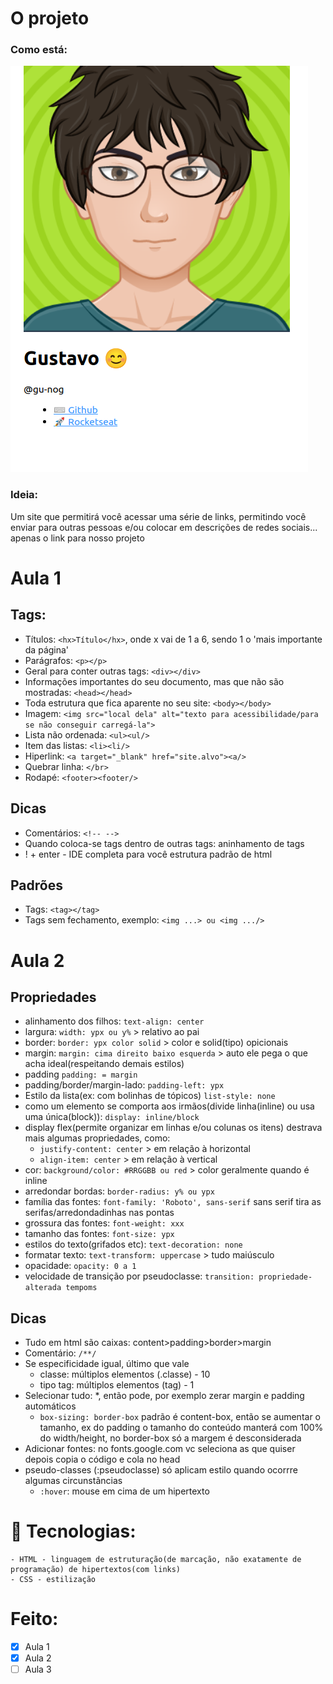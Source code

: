 # O projeto
### Como está:
![foto após aula 1](exemplo.png)
### Ideia:
Um site que permitirá você acessar uma série de links, permitindo você enviar para outras pessoas e/ou colocar em descrições de redes sociais... apenas o link para nosso projeto
# Aula 1
## Tags:
- Títulos: ```<hx>Título</hx>```, onde x vai de 1 a 6, sendo 1 o 'mais importante da página'
- Parágrafos: ```<p></p>```
- Geral para conter outras tags: ```<div></div>```
- Informações importantes do seu documento, mas que não são mostradas: ```<head></head>```
- Toda estrutura que fica aparente no seu site: ```<body></body>```
- Imagem: ```<img src="local dela" alt="texto para acessibilidade/para se não conseguir carregá-la">```
- Lista não ordenada: ```<ul><ul/>```
- Item das listas: ```<li><li/>```
- Hiperlink: ```<a target="_blank" href="site.alvo"><a/>```
- Quebrar linha: ```</br>```
- Rodapé: ```<footer><footer/>```
## Dicas
- Comentários: ```<!-- -->```
- Quando coloca-se tags dentro de outras tags: aninhamento de tags
- ! + enter - IDE completa para você estrutura padrão de html
## Padrões
- Tags: ```<tag></tag>```
- Tags sem fechamento, exemplo: ```<img ...> ou <img .../>```
# Aula 2
## Propriedades
- alinhamento dos filhos: ```text-align: center```
- largura: ```width: ypx ou y%``` > relativo ao pai
- border: ```border: ypx color solid``` > color e solid(tipo) opicionais
- margin: ```margin: cima direito baixo esquerda``` > auto ele pega o que acha ideal(respeitando demais estilos)
- padding ```padding: = margin```
- padding/border/margin-lado: ```padding-left: ypx```
- Estilo da lista(ex: com bolinhas de tópicos) ```list-style: none```
- como um elemento se comporta aos irmãos(divide linha(inline) ou usa uma única(block)): ```display: inline/block```
- display flex(permite organizar em linhas e/ou colunas os itens) destrava mais algumas propriedades, como:
    - ```justify-content: center``` > em relação à horizontal
    - ```align-item: center``` > em relação à vertical
- cor: ```background/color: #RRGGBB ou red``` > color geralmente quando é inline
- arredondar bordas: ```border-radius: y% ou ypx```
- família das fontes: ```font-family: 'Roboto', sans-serif``` sans serif tira as serifas/arredondadinhas nas pontas
- grossura das fontes: ```font-weight: xxx```
- tamanho das fontes: ```font-size: ypx```
- estilos do texto(grifados etc): ```text-decoration: none```
- formatar texto: ```text-transform: uppercase``` > tudo maiúsculo
- opacidade: ```opacity: 0 a 1```
- velocidade de transição por pseudoclasse: ```transition: propriedade-alterada tempoms```
## Dicas
- Tudo em html são caixas: content>padding>border>margin
- Comentário: ```/**/```
- Se especificidade igual, último que vale
  - classe: múltiplos elementos (.classe) - 10
  - tipo tag: múltiplos elementos (tag) - 1
- Selecionar tudo: *, então pode, por exemplo zerar margin e padding automáticos
  - ```box-sizing: border-box``` padrão é content-box, então se aumentar o tamanho, ex do padding o tamanho do conteúdo manterá com 100% do width/height, no border-box só a margem é desconsiderada
- Adicionar fontes: no fonts.google.com vc seleciona as que quiser depois copia o código e cola no head
- pseudo-classes (:pseudoclasse) só aplicam estilo quando ocorrre algumas circunstãncias
  - ```:hover```: mouse em cima de um hipertexto
# 🔨 Tecnologias:
    - HTML - linguagem de estruturação(de marcação, não exatamente de programação) de hipertextos(com links)
    - CSS - estilização

# Feito:
- [x] Aula 1
- [x] Aula 2
- [ ] Aula 3